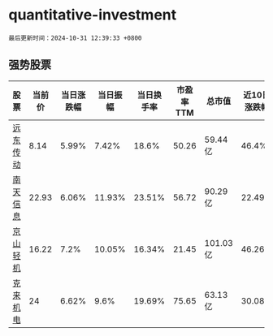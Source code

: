 # quantitative-investment

`最后更新时间：2024-10-31 12:39:33 +0800`

## 强势股票

|股票|当前价|当日涨跌幅|当日振幅|当日换手率|市盈率TTM|总市值|近10日涨跌幅|
|----|----|----|----|----|----|----|----|
|[远东传动](https://xueqiu.com/S/SZ002406)|8.14|5.99%|7.42%|18.6%|50.26|59.44亿|46.4%|
|[南天信息](https://xueqiu.com/S/SZ000948)|22.93|6.06%|11.93%|23.51%|56.72|90.29亿|22.49%|
|[京山轻机](https://xueqiu.com/S/SZ000821)|16.22|7.2%|10.05%|16.34%|21.45|101.03亿|46.26%|
|[克来机电](https://xueqiu.com/S/SH603960)|24|6.62%|9.6%|19.69%|75.65|63.13亿|30.08%|
